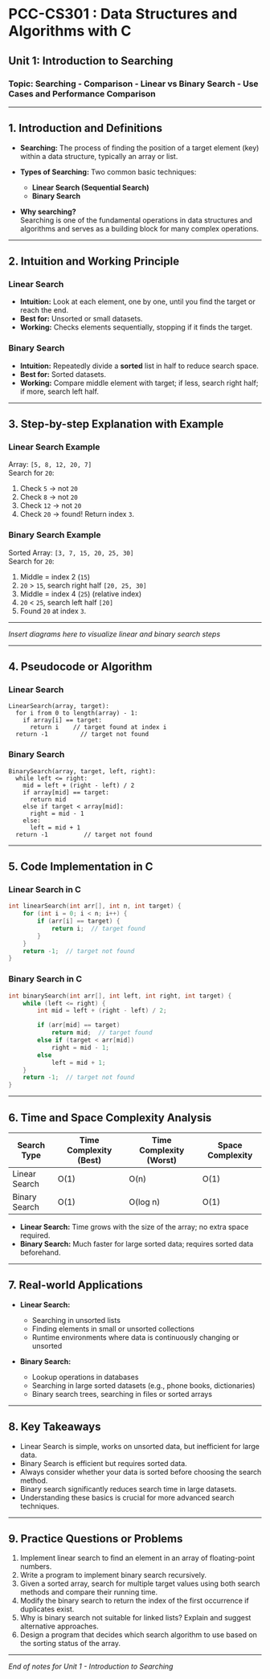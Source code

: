 # PCC-CS301 : Data Structures and Algorithms with C  
## Unit 1: Introduction to Searching  
### Topic: Searching - Comparison - Linear vs Binary Search - Use Cases and Performance Comparison

---

## 1. Introduction and Definitions

- **Searching:** The process of finding the position of a target element (key) within a data structure, typically an array or list.
- **Types of Searching:** Two common basic techniques:
  - **Linear Search (Sequential Search)**
  - **Binary Search**

- **Why searching?**  
  Searching is one of the fundamental operations in data structures and algorithms and serves as a building block for many complex operations.

---

## 2. Intuition and Working Principle

### Linear Search  
- **Intuition:** Look at each element, one by one, until you find the target or reach the end.
- **Best for:** Unsorted or small datasets.
- **Working:** Checks elements sequentially, stopping if it finds the target.

### Binary Search  
- **Intuition:** Repeatedly divide a **sorted** list in half to reduce search space.
- **Best for:** Sorted datasets.
- **Working:** Compare middle element with target; if less, search right half; if more, search left half.

---

## 3. Step-by-step Explanation with Example

### Linear Search Example  
Array: `[5, 8, 12, 20, 7]`  
Search for `20`:  
1. Check `5` → not `20`  
2. Check `8` → not `20`  
3. Check `12` → not `20`  
4. Check `20` → found! Return index `3`.

### Binary Search Example  
Sorted Array: `[3, 7, 15, 20, 25, 30]`  
Search for `20`:  
1. Middle = index 2 (`15`)  
2. `20` > `15`, search right half `[20, 25, 30]`  
3. Middle = index 4 (`25`) (relative index)  
4. `20` < `25`, search left half `[20]`  
5. Found `20` at index `3`.

---

*Insert diagrams here to visualize linear and binary search steps*

---

## 4. Pseudocode or Algorithm

### Linear Search  
```
LinearSearch(array, target):
  for i from 0 to length(array) - 1:
    if array[i] == target:
      return i    // target found at index i
  return -1         // target not found
```

### Binary Search  
```
BinarySearch(array, target, left, right):
  while left <= right:
    mid = left + (right - left) / 2
    if array[mid] == target:
      return mid
    else if target < array[mid]:
      right = mid - 1
    else:
      left = mid + 1
  return -1          // target not found
```

---

## 5. Code Implementation in C

### Linear Search in C
```c
int linearSearch(int arr[], int n, int target) {
    for (int i = 0; i < n; i++) {
        if (arr[i] == target) {
            return i;  // target found
        }
    }
    return -1;  // target not found
}
```

### Binary Search in C
```c
int binarySearch(int arr[], int left, int right, int target) {
    while (left <= right) {
        int mid = left + (right - left) / 2;

        if (arr[mid] == target)
            return mid;  // target found
        else if (target < arr[mid])
            right = mid - 1;
        else
            left = mid + 1;
    }
    return -1;  // target not found
}
```

---

## 6. Time and Space Complexity Analysis

| Search Type    | Time Complexity (Best) | Time Complexity (Worst) | Space Complexity |
|----------------|------------------------|------------------------|------------------|
| Linear Search  | O(1)                   | O(n)                   | O(1)             |
| Binary Search  | O(1)                   | O(log n)               | O(1)             |

- **Linear Search:** Time grows with the size of the array; no extra space required.
- **Binary Search:** Much faster for large sorted data; requires sorted data beforehand.

---

## 7. Real-world Applications

- **Linear Search:**  
  - Searching in unsorted lists  
  - Finding elements in small or unsorted collections  
  - Runtime environments where data is continuously changing or unsorted

- **Binary Search:**  
  - Lookup operations in databases  
  - Searching in large sorted datasets (e.g., phone books, dictionaries)  
  - Binary search trees, searching in files or sorted arrays  

---

## 8. Key Takeaways

- Linear Search is simple, works on unsorted data, but inefficient for large data.
- Binary Search is efficient but requires sorted data.
- Always consider whether your data is sorted before choosing the search method.
- Binary search significantly reduces search time in large datasets.
- Understanding these basics is crucial for more advanced search techniques.

---

## 9. Practice Questions or Problems

1. Implement linear search to find an element in an array of floating-point numbers.
2. Write a program to implement binary search recursively.
3. Given a sorted array, search for multiple target values using both search methods and compare their running time.
4. Modify the binary search to return the index of the first occurrence if duplicates exist.
5. Why is binary search not suitable for linked lists? Explain and suggest alternative approaches.
6. Design a program that decides which search algorithm to use based on the sorting status of the array.

---

*End of notes for Unit 1 - Introduction to Searching*